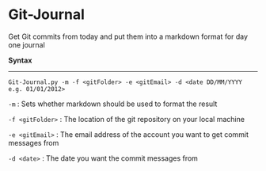 Git-Journal
===========

Get Git commits from today and put them into a markdown format for day one journal

**Syntax**
***
`Git-Journal.py -m -f <gitFolder> -e <gitEmail> -d <date DD/MM/YYYY e.g. 01/01/2012>`

`-m` : Sets whether markdown should be used to format the result 

`-f <gitFolder>` : The location of the git repository on your local machine

`-e <gitEmail>` : The email address of the account you want to get commit messages from

`-d <date>` : The date you want the commit messages from